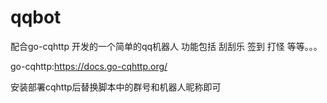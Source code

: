 # qqbot
配合go-cqhttp 开发的一个简单的qq机器人
功能包括 刮刮乐 签到 打怪 等等。。。

go-cqhttp:https://docs.go-cqhttp.org/

安装部署cqhttp后替换脚本中的群号和机器人昵称即可
